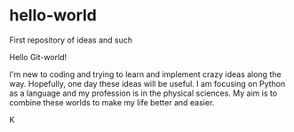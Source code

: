# hello-world
First repository of ideas and such

Hello Git-world!

I'm new to coding and trying to learn and implement crazy ideas along the way. Hopefully, one day these ideas will be useful. I am focusing on Python as a language and my profession is in the physical sciences. My aim is to combine these worlds to make my life better and easier. 

K

